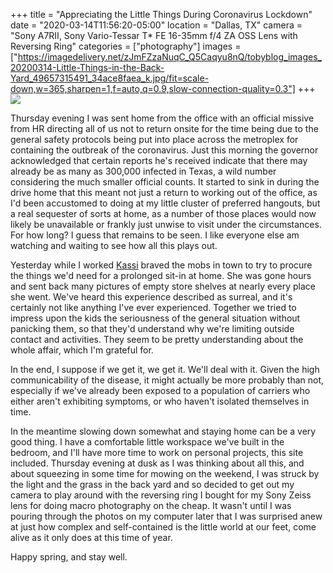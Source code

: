 +++
title = "Appreciating the Little Things During Coronavirus Lockdown"
date = "2020-03-14T11:56:20-05:00"
location = "Dallas, TX"
camera = "Sony A7RII, Sony Vario-Tessar T* FE 16-35mm f/4 ZA OSS Lens with Reversing Ring"
categories = ["photography"]
images = ["https://imagedelivery.net/zJmFZzaNuqC_Q5Caqyu8nQ/tobyblog_images_20200314-Little-Things-in-the-Back-Yard_49657315491_34ace8faea_k.jpg/fit=scale-down,w=365,sharpen=1,f=auto,q=0.9,slow-connection-quality=0.3"]
+++
![](https://imagedelivery.net/zJmFZzaNuqC_Q5Caqyu8nQ/tobyblog_images_20200314-Little-Things-in-the-Back-Yard_49657315491_34ace8faea_k.jpg/fit=scale-down,w=780,sharpen=1,f=auto,q=0.9,slow-connection-quality=0.3)
<!--more-->
Thursday evening I was sent home from the office with an official missive from HR directing all of us not to return onsite for the time being due to the general safety protocols being put into place across the metroplex for containing the outbreak of the coronavirus. Just this morning the governor acknowledged that certain reports he's received indicate that there may already be as many as 300,000 infected in Texas, a wild number considering the much smaller official counts. It started to sink in during the drive home that this meant not just a return to working out of the office, as I'd been accustomed to doing at my little cluster of preferred hangouts, but a real sequester of sorts at home, as a number of those places would now likely be unavailable or frankly just unwise to visit under the circumstances. For how long? I guess that remains to be seen. I like everyone else am watching and waiting to see how all this plays out.

Yesterday while I worked [Kassi](http://kassiblogtoo.blogspot.com) braved the mobs in town to try to procure the things we'd need for a prolonged sit-in at home. She was gone hours and sent back many pictures of empty store shelves at nearly every place she went. We've heard this experience described as surreal, and it's certainly not like anything I've ever experienced. Together we tried to impress upon the kids the seriousness of the general situation without panicking them, so that they'd understand why we're limiting outside contact and activities. They seem to be pretty understanding about the whole affair, which I'm grateful for. 

In the end, I suppose if we get it, we get it. We'll deal with it. Given the high communicability of the disease, it might actually be more probably than not, especially if we've already been exposed to a population of carriers who either aren't exhibiting symptoms, or who haven't isolated themselves in time.

In the meantime slowing down somewhat and staying home can be a very good thing. I have a comfortable little workspace we've built in the bedroom, and I'll have more time to work on personal projects, this site included. Thursday evening at dusk as I was thinking about all this, and about squeezing in some time for mowing on the weekend, I was struck by the light and the grass in the back yard and so decided to get out my camera to play around with the reversing ring I bought for my Sony Zeiss lens for doing macro photography on the cheap. It wasn't until I was pouring through the photos on my computer later that I was surprised anew at just how complex and self-contained is the little world at our feet, come alive as it only does at this time of year.

Happy spring, and stay well.

<div id="mygallery">
		<a class="swipebox" href="https://imagedelivery.net/zJmFZzaNuqC_Q5Caqyu8nQ/tobyblog_images_20200314-Little-Things-in-the-Back-Yard_49656769313_7618f7234f_k.jpg/fit=scale-down,w=1024,sharpen=1,f=auto,q=0.9,slow-connection-quality=0.3">
			    <img alt="" src="https://imagedelivery.net/zJmFZzaNuqC_Q5Caqyu8nQ/tobyblog_images_20200314-Little-Things-in-the-Back-Yard_49656769313_7618f7234f_k.jpg/fit=scale-down,w=365,sharpen=1,f=auto,q=0.9,slow-connection-quality=0.3"></a>
		<a class="swipebox" href="https://imagedelivery.net/zJmFZzaNuqC_Q5Caqyu8nQ/tobyblog_images_20200314-Little-Things-in-the-Back-Yard_49656776338_3b85ebd51b_k.jpg/fit=scale-down,w=1024,sharpen=1,f=auto,q=0.9,slow-connection-quality=0.3">
			    <img alt="" src="https://imagedelivery.net/zJmFZzaNuqC_Q5Caqyu8nQ/tobyblog_images_20200314-Little-Things-in-the-Back-Yard_49656776338_3b85ebd51b_k.jpg/fit=scale-down,w=365,sharpen=1,f=auto,q=0.9,slow-connection-quality=0.3"></a>
		<a class="swipebox" href="https://imagedelivery.net/zJmFZzaNuqC_Q5Caqyu8nQ/tobyblog_images_20200314-Little-Things-in-the-Back-Yard_49657587682_cfb22d57fa_k.jpg/fit=scale-down,w=1024,sharpen=1,f=auto,q=0.9,slow-connection-quality=0.3">
			    <img alt="" src="https://imagedelivery.net/zJmFZzaNuqC_Q5Caqyu8nQ/tobyblog_images_20200314-Little-Things-in-the-Back-Yard_49657587682_cfb22d57fa_k.jpg/fit=scale-down,w=365,sharpen=1,f=auto,q=0.9,slow-connection-quality=0.3"></a>
		<a class="swipebox" href="https://imagedelivery.net/zJmFZzaNuqC_Q5Caqyu8nQ/tobyblog_images_20200314-Little-Things-in-the-Back-Yard_49657593032_7b2a06bb16_k.jpg/fit=scale-down,w=1024,sharpen=1,f=auto,q=0.9,slow-connection-quality=0.3">
			    <img alt="" src="https://imagedelivery.net/zJmFZzaNuqC_Q5Caqyu8nQ/tobyblog_images_20200314-Little-Things-in-the-Back-Yard_49657593032_7b2a06bb16_k.jpg/fit=scale-down,w=365,sharpen=1,f=auto,q=0.9,slow-connection-quality=0.3"></a>
		<a class="swipebox" href="https://imagedelivery.net/zJmFZzaNuqC_Q5Caqyu8nQ/tobyblog_images_20200314-Little-Things-in-the-Back-Yard_49657315491_34ace8faea_k.jpg/fit=scale-down,w=1024,sharpen=1,f=auto,q=0.9,slow-connection-quality=0.3">
			    <img alt="" src="https://imagedelivery.net/zJmFZzaNuqC_Q5Caqyu8nQ/tobyblog_images_20200314-Little-Things-in-the-Back-Yard_49657315491_34ace8faea_k.jpg/fit=scale-down,w=365,sharpen=1,f=auto,q=0.9,slow-connection-quality=0.3"></a>
		<a class="swipebox" href="https://imagedelivery.net/zJmFZzaNuqC_Q5Caqyu8nQ/tobyblog_images_20200314-Little-Things-in-the-Back-Yard_49657586977_77fd8bac0c_k.jpg/fit=scale-down,w=1024,sharpen=1,f=auto,q=0.9,slow-connection-quality=0.3">
			    <img alt="" src="https://imagedelivery.net/zJmFZzaNuqC_Q5Caqyu8nQ/tobyblog_images_20200314-Little-Things-in-the-Back-Yard_49657586977_77fd8bac0c_k.jpg/fit=scale-down,w=365,sharpen=1,f=auto,q=0.9,slow-connection-quality=0.3"></a>
		<a class="swipebox" href="https://imagedelivery.net/zJmFZzaNuqC_Q5Caqyu8nQ/tobyblog_images_20200314-Little-Things-in-the-Back-Yard_49656762528_7eda15366d_k.jpg/fit=scale-down,w=1024,sharpen=1,f=auto,q=0.9,slow-connection-quality=0.3">
			    <img alt="" src="https://imagedelivery.net/zJmFZzaNuqC_Q5Caqyu8nQ/tobyblog_images_20200314-Little-Things-in-the-Back-Yard_49656762528_7eda15366d_k.jpg/fit=scale-down,w=365,sharpen=1,f=auto,q=0.9,slow-connection-quality=0.3"></a>
		<a class="swipebox" href="https://imagedelivery.net/zJmFZzaNuqC_Q5Caqyu8nQ/tobyblog_images_20200314-Little-Things-in-the-Back-Yard_49656764328_10799fb09e_k.jpg/fit=scale-down,w=1024,sharpen=1,f=auto,q=0.9,slow-connection-quality=0.3">
			    <img alt="" src="https://imagedelivery.net/zJmFZzaNuqC_Q5Caqyu8nQ/tobyblog_images_20200314-Little-Things-in-the-Back-Yard_49656764328_10799fb09e_k.jpg/fit=scale-down,w=365,sharpen=1,f=auto,q=0.9,slow-connection-quality=0.3"></a>
		<a class="swipebox" href="https://imagedelivery.net/zJmFZzaNuqC_Q5Caqyu8nQ/tobyblog_images_20200314-Little-Things-in-the-Back-Yard_49657307016_8cae4a9c6a_k.jpg/fit=scale-down,w=1024,sharpen=1,f=auto,q=0.9,slow-connection-quality=0.3">
			    <img alt="" src="https://imagedelivery.net/zJmFZzaNuqC_Q5Caqyu8nQ/tobyblog_images_20200314-Little-Things-in-the-Back-Yard_49657307016_8cae4a9c6a_k.jpg/fit=scale-down,w=365,sharpen=1,f=auto,q=0.9,slow-connection-quality=0.3"></a>
		<a class="swipebox" href="https://imagedelivery.net/zJmFZzaNuqC_Q5Caqyu8nQ/tobyblog_images_20200314-Little-Things-in-the-Back-Yard_49657312711_06143cb666_k.jpg/fit=scale-down,w=1024,sharpen=1,f=auto,q=0.9,slow-connection-quality=0.3">
			    <img alt="" src="https://imagedelivery.net/zJmFZzaNuqC_Q5Caqyu8nQ/tobyblog_images_20200314-Little-Things-in-the-Back-Yard_49657312711_06143cb666_k.jpg/fit=scale-down,w=365,sharpen=1,f=auto,q=0.9,slow-connection-quality=0.3"></a>
		<a class="swipebox" href="https://imagedelivery.net/zJmFZzaNuqC_Q5Caqyu8nQ/tobyblog_images_20200314-Little-Things-in-the-Back-Yard_49657308181_139f054817_k.jpg/fit=scale-down,w=1024,sharpen=1,f=auto,q=0.9,slow-connection-quality=0.3">
			    <img alt="" src="https://imagedelivery.net/zJmFZzaNuqC_Q5Caqyu8nQ/tobyblog_images_20200314-Little-Things-in-the-Back-Yard_49657308181_139f054817_k.jpg/fit=scale-down,w=365,sharpen=1,f=auto,q=0.9,slow-connection-quality=0.3"></a>
		<a class="swipebox" href="https://imagedelivery.net/zJmFZzaNuqC_Q5Caqyu8nQ/tobyblog_images_20200314-Little-Things-in-the-Back-Yard_49656768638_94904ffbc0_k.jpg/fit=scale-down,w=1024,sharpen=1,f=auto,q=0.9,slow-connection-quality=0.3">
			    <img alt="" src="https://imagedelivery.net/zJmFZzaNuqC_Q5Caqyu8nQ/tobyblog_images_20200314-Little-Things-in-the-Back-Yard_49656768638_94904ffbc0_k.jpg/fit=scale-down,w=365,sharpen=1,f=auto,q=0.9,slow-connection-quality=0.3"></a>
		<a class="swipebox" href="https://imagedelivery.net/zJmFZzaNuqC_Q5Caqyu8nQ/tobyblog_images_20200314-Little-Things-in-the-Back-Yard_49657314931_c0e206ba7b_k.jpg/fit=scale-down,w=1024,sharpen=1,f=auto,q=0.9,slow-connection-quality=0.3">
			    <img alt="" src="https://imagedelivery.net/zJmFZzaNuqC_Q5Caqyu8nQ/tobyblog_images_20200314-Little-Things-in-the-Back-Yard_49657314931_c0e206ba7b_k.jpg/fit=scale-down,w=365,sharpen=1,f=auto,q=0.9,slow-connection-quality=0.3"></a>
		<a class="swipebox" href="https://imagedelivery.net/zJmFZzaNuqC_Q5Caqyu8nQ/tobyblog_images_20200314-Little-Things-in-the-Back-Yard_49657591657_85fbea8813_k.jpg/fit=scale-down,w=1024,sharpen=1,f=auto,q=0.9,slow-connection-quality=0.3">
			    <img alt="" src="https://imagedelivery.net/zJmFZzaNuqC_Q5Caqyu8nQ/tobyblog_images_20200314-Little-Things-in-the-Back-Yard_49657591657_85fbea8813_k.jpg/fit=scale-down,w=365,sharpen=1,f=auto,q=0.9,slow-connection-quality=0.3"></a>
		<a class="swipebox" href="https://imagedelivery.net/zJmFZzaNuqC_Q5Caqyu8nQ/tobyblog_images_20200314-Little-Things-in-the-Back-Yard_49657592332_4439dcc8dc_k.jpg/fit=scale-down,w=1024,sharpen=1,f=auto,q=0.9,slow-connection-quality=0.3">
			    <img alt="" src="https://imagedelivery.net/zJmFZzaNuqC_Q5Caqyu8nQ/tobyblog_images_20200314-Little-Things-in-the-Back-Yard_49657592332_4439dcc8dc_k.jpg/fit=scale-down,w=365,sharpen=1,f=auto,q=0.9,slow-connection-quality=0.3"></a>
		<a class="swipebox" href="https://imagedelivery.net/zJmFZzaNuqC_Q5Caqyu8nQ/tobyblog_images_20200314-Little-Things-in-the-Back-Yard_49656768948_c535db98a9_k.jpg/fit=scale-down,w=1024,sharpen=1,f=auto,q=0.9,slow-connection-quality=0.3">
			    <img alt="" src="https://imagedelivery.net/zJmFZzaNuqC_Q5Caqyu8nQ/tobyblog_images_20200314-Little-Things-in-the-Back-Yard_49656768948_c535db98a9_k.jpg/fit=scale-down,w=365,sharpen=1,f=auto,q=0.9,slow-connection-quality=0.3"></a>
		<a class="swipebox" href="https://imagedelivery.net/zJmFZzaNuqC_Q5Caqyu8nQ/tobyblog_images_20200314-Little-Things-in-the-Back-Yard_49656765273_cc92899493_k.jpg/fit=scale-down,w=1024,sharpen=1,f=auto,q=0.9,slow-connection-quality=0.3">
			    <img alt="" src="https://imagedelivery.net/zJmFZzaNuqC_Q5Caqyu8nQ/tobyblog_images_20200314-Little-Things-in-the-Back-Yard_49656765273_cc92899493_k.jpg/fit=scale-down,w=365,sharpen=1,f=auto,q=0.9,slow-connection-quality=0.3"></a>
		<a class="swipebox" href="https://imagedelivery.net/zJmFZzaNuqC_Q5Caqyu8nQ/tobyblog_images_20200314-Little-Things-in-the-Back-Yard_49657305136_0a4c31b802_k.jpg/fit=scale-down,w=1024,sharpen=1,f=auto,q=0.9,slow-connection-quality=0.3">
			    <img alt="" src="https://imagedelivery.net/zJmFZzaNuqC_Q5Caqyu8nQ/tobyblog_images_20200314-Little-Things-in-the-Back-Yard_49657305136_0a4c31b802_k.jpg/fit=scale-down,w=365,sharpen=1,f=auto,q=0.9,slow-connection-quality=0.3"></a>
		<a class="swipebox" href="https://imagedelivery.net/zJmFZzaNuqC_Q5Caqyu8nQ/tobyblog_images_20200314-Little-Things-in-the-Back-Yard_49656776853_5fb30a3f53_k.jpg/fit=scale-down,w=1024,sharpen=1,f=auto,q=0.9,slow-connection-quality=0.3">
			    <img alt="" src="https://imagedelivery.net/zJmFZzaNuqC_Q5Caqyu8nQ/tobyblog_images_20200314-Little-Things-in-the-Back-Yard_49656776853_5fb30a3f53_k.jpg/fit=scale-down,w=365,sharpen=1,f=auto,q=0.9,slow-connection-quality=0.3"></a>
		<a class="swipebox" href="https://imagedelivery.net/zJmFZzaNuqC_Q5Caqyu8nQ/tobyblog_images_20200314-Little-Things-in-the-Back-Yard_49657304106_263e6fc689_k.jpg/fit=scale-down,w=1024,sharpen=1,f=auto,q=0.9,slow-connection-quality=0.3">
			    <img alt="" src="https://imagedelivery.net/zJmFZzaNuqC_Q5Caqyu8nQ/tobyblog_images_20200314-Little-Things-in-the-Back-Yard_49657304106_263e6fc689_k.jpg/fit=scale-down,w=365,sharpen=1,f=auto,q=0.9,slow-connection-quality=0.3"></a>
		<a class="swipebox" href="https://imagedelivery.net/zJmFZzaNuqC_Q5Caqyu8nQ/tobyblog_images_20200314-Little-Things-in-the-Back-Yard_49656764873_4021a06766_k.jpg/fit=scale-down,w=1024,sharpen=1,f=auto,q=0.9,slow-connection-quality=0.3">
			    <img alt="" src="https://imagedelivery.net/zJmFZzaNuqC_Q5Caqyu8nQ/tobyblog_images_20200314-Little-Things-in-the-Back-Yard_49656764873_4021a06766_k.jpg/fit=scale-down,w=365,sharpen=1,f=auto,q=0.9,slow-connection-quality=0.3"></a>
		<a class="swipebox" href="https://imagedelivery.net/zJmFZzaNuqC_Q5Caqyu8nQ/tobyblog_images_20200314-Little-Things-in-the-Back-Yard_49657584847_d354dcb157_k.jpg/fit=scale-down,w=1024,sharpen=1,f=auto,q=0.9,slow-connection-quality=0.3">
			    <img alt="" src="https://imagedelivery.net/zJmFZzaNuqC_Q5Caqyu8nQ/tobyblog_images_20200314-Little-Things-in-the-Back-Yard_49657584847_d354dcb157_k.jpg/fit=scale-down,w=365,sharpen=1,f=auto,q=0.9,slow-connection-quality=0.3"></a>
		<a class="swipebox" href="https://imagedelivery.net/zJmFZzaNuqC_Q5Caqyu8nQ/tobyblog_images_20200314-Little-Things-in-the-Back-Yard_49657583047_fb74ab07e1_k.jpg/fit=scale-down,w=1024,sharpen=1,f=auto,q=0.9,slow-connection-quality=0.3">
			    <img alt="" src="https://imagedelivery.net/zJmFZzaNuqC_Q5Caqyu8nQ/tobyblog_images_20200314-Little-Things-in-the-Back-Yard_49657583047_fb74ab07e1_k.jpg/fit=scale-down,w=365,sharpen=1,f=auto,q=0.9,slow-connection-quality=0.3"></a>
		<a class="swipebox" href="https://imagedelivery.net/zJmFZzaNuqC_Q5Caqyu8nQ/tobyblog_images_20200314-Little-Things-in-the-Back-Yard_49657314101_21c56499dc_k.jpg/fit=scale-down,w=1024,sharpen=1,f=auto,q=0.9,slow-connection-quality=0.3">
			    <img alt="" src="https://imagedelivery.net/zJmFZzaNuqC_Q5Caqyu8nQ/tobyblog_images_20200314-Little-Things-in-the-Back-Yard_49657314101_21c56499dc_k.jpg/fit=scale-down,w=365,sharpen=1,f=auto,q=0.9,slow-connection-quality=0.3"></a>
		<a class="swipebox" href="https://imagedelivery.net/zJmFZzaNuqC_Q5Caqyu8nQ/tobyblog_images_20200314-Little-Things-in-the-Back-Yard_49656763388_a118c43aa6_k.jpg/fit=scale-down,w=1024,sharpen=1,f=auto,q=0.9,slow-connection-quality=0.3">
			    <img alt="" src="https://imagedelivery.net/zJmFZzaNuqC_Q5Caqyu8nQ/tobyblog_images_20200314-Little-Things-in-the-Back-Yard_49656763388_a118c43aa6_k.jpg/fit=scale-down,w=365,sharpen=1,f=auto,q=0.9,slow-connection-quality=0.3"></a>
		<a class="swipebox" href="https://imagedelivery.net/zJmFZzaNuqC_Q5Caqyu8nQ/tobyblog_images_20200314-Little-Things-in-the-Back-Yard_49657313216_f9d1ded2b2_k.jpg/fit=scale-down,w=1024,sharpen=1,f=auto,q=0.9,slow-connection-quality=0.3">
			    <img alt="" src="https://imagedelivery.net/zJmFZzaNuqC_Q5Caqyu8nQ/tobyblog_images_20200314-Little-Things-in-the-Back-Yard_49657313216_f9d1ded2b2_k.jpg/fit=scale-down,w=365,sharpen=1,f=auto,q=0.9,slow-connection-quality=0.3"></a>
		<a class="swipebox" href="https://imagedelivery.net/zJmFZzaNuqC_Q5Caqyu8nQ/tobyblog_images_20200314-Little-Things-in-the-Back-Yard_49657308626_767feda9e2_k.jpg/fit=scale-down,w=1024,sharpen=1,f=auto,q=0.9,slow-connection-quality=0.3">
			    <img alt="" src="https://imagedelivery.net/zJmFZzaNuqC_Q5Caqyu8nQ/tobyblog_images_20200314-Little-Things-in-the-Back-Yard_49657308626_767feda9e2_k.jpg/fit=scale-down,w=365,sharpen=1,f=auto,q=0.9,slow-connection-quality=0.3"></a>
</div>
